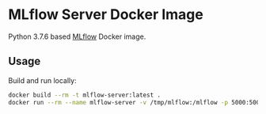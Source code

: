 # MLflow Server Docker Image

Python 3.7.6 based [MLflow](https://www.mlflow.org/) Docker image.

## Usage

Build and run locally:

```bash
docker build --rm -t mlflow-server:latest .
docker run --rm --name mlflow-server -v /tmp/mlflow:/mlflow -p 5000:5000 mlflow-server
```

